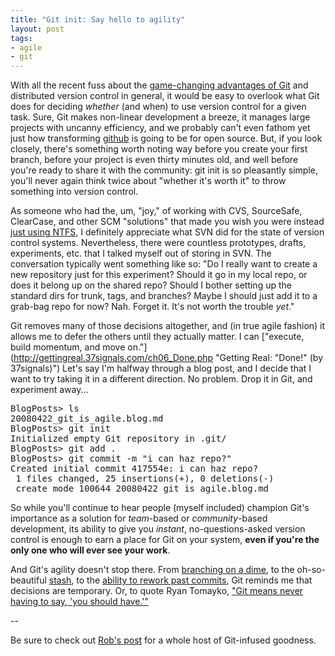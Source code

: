 ```yaml
---
title: "Git init: Say hello to agility"
layout: post
tags:
- agile
- git
---
```

With all the recent fuss about the [game-changing advantages of Git](http://git.or.cz/#about "Git - Fast Version Control System") and distributed version control in general, it would be easy to overlook what Git does for deciding *whether* (and when) to use version control for a given task.  Sure, Git makes non-linear development a breeze, it manages large projects with uncanny efficiency, and we probably can't even fathom yet just how transforming [github](http://github.com/ "Secure Git hosting and collaborative development - GitHub") is going to be for open source.  But, if you look closely, there's something worth noting way before you create your first branch, before your project is even thirty minutes old, and well before you're ready to share it with the community:  git init is so pleasantly simple, you'll never again think twice about "whether it's worth it" to throw something into version control.

As someone who had the, um, "joy," of working with CVS, SourceSafe, ClearCase, and other SCM "solutions" that made you wish you were instead [just using NTFS](http://railsenvy.com/2008/4/16/rails-envy-podcast-episode-027-04-16-2008#comment-1304 "Rails Envy Podcast - Episode #027: 04/16/2008 - NTFS equals 'no version control at all'"), I definitely appreciate what SVN did for the state of version control systems.  Nevertheless, there were countless prototypes, drafts, experiments, etc. that I talked myself out of storing in SVN. The conversation typically went something like so:  "Do I really want to create a new repository just for this experiment?  Should it go in my local repo, or does it belong up on the shared repo?  Should I bother setting up the standard dirs for trunk, tags, and branches?  Maybe I should just add it to a grab-bag repo for now?  Nah.  Forget it.  It's not worth the trouble *yet*."  

Git removes many of those decisions altogether, and (in true agile fashion) it allows me to defer the others until they actually matter.  I can ["execute, build momentum, and move on."](http://gettingreal.37signals.com/ch06_Done.php "Getting Real: "Done!" (by 37signals)")  Let's say I'm halfway through a blog post, and I decide that I want to try taking it in a different direction.  No problem.  Drop it in Git, and experiment away...

<pre lang="text">
BlogPosts> ls
20080422_git_is_agile.blog.md
BlogPosts> git init
Initialized empty Git repository in .git/
BlogPosts> git add .
BlogPosts> git commit -m "i can haz repo?"
Created initial commit 417554e: i can haz repo?
 1 files changed, 25 insertions(+), 0 deletions(-)
 create mode 100644 20080422_git_is_agile.blog.md
</pre>

So while you'll continue to hear people (myself included) champion Git's importance as a solution for *team*-based or *community*-based development, its ability to give you *instant*, no-questions-asked version control is enough to earn a place for Git on your system, **even if you're the only one who will ever see your work**.

And Git's agility doesn't stop there.  From [branching on a dime](http://www.kernel.org/pub/software/scm/git/docs/user-manual.html#managing-branches "Git User's Manual (for version 1.5.3 or newer) - Managing Branches"), to the oh-so-beautiful [stash](http://www.kernel.org/pub/software/scm/git/docs/git-stash.html "git-stash"), to the [ability to rework past commits](http://blog.madism.org/index.php/2007/09/09/138-git-awsome-ness-git-rebase-interactive "git awsome-ness [git rebase --interactive] - MadBlog"), Git reminds me that decisions are temporary.  Or, to quote Ryan Tomayko, ["Git means never having to say, 'you should have.'"](http://tomayko.com/writings/the-thing-about-git "The Thing About Git")

--

Be sure to check out [Rob's post](http://robsanheim.com/2008/02/22/learn-git-10-different-ways/ "Panasonic Youth - Learn Git 10 Different Ways") for a whole host of Git-infused goodness.
